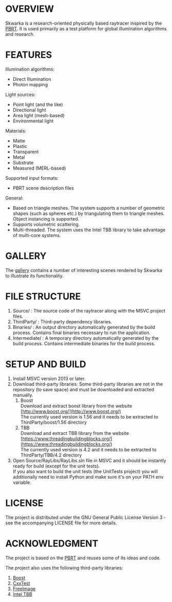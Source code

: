 OVERVIEW
========

Skwarka is a research-oriented physically based raytracer inspired by the [PBRT](http://www.pbrt.org/).
It is used primarily as a test platform for global illumination algorithms and research.

FEATURES
========

Illumination algorithms:

- Direct Illumination
- Photon mapping

Light sources:

- Point light (and the like)
- Directional light
- Area light (mesh-based)
- Environmental light

Materials:

- Matte
- Plastic
- Transparent
- Metal
- Substrate
- Measured (MERL-based)

Supported input formats:

- PBRT scene description files

General:

- Based on triangle meshes. The system supports a number of geometric shapes (such as spheres etc.) by triangulating them to triangle meshes.
  Object instancing is supported.
- Supports volumetric scattering.
- Multi-threaded. The system uses the Intel TBB library to take advantage of multi-core systems.

GALLERY
==============
The [gallery](http://volodymyr-kachurovskyi.github.io/Skwarka/gallery.html) contains a number of interesting scenes rendered by Skwarka to illustrate its functionality.

FILE STRUCTURE
==============

1. Source/ : The source code of the raytracer along with the MSVC project files.
2. ThirdParty/ : Third-party dependency libraries. 
3. Binaries/ : An output directory automatically generated by the build process. Contains final binaries necessary to run the application.
4. Intermediate/ : A temporary directory automatically generated by the build process. Contains intermediate binaries for the build process.

SETUP AND BUILD
===============

1. Install MSVC version 2013 or later.
2. Download third-party libraries.
Some third-party libraries are not in the repository (to save space) and must be downloaded and extracted manually.
    1. Boost<br/>
       Download and extract boost library from the website [http://www.boost.org/](http://www.boost.org/) <br/>
       The currently used version is 1.56 and it needs to be extracted to ThirdParty/boost/1.56 directory
    2. TBB<br/>
       Download and extract TBB library from the website [https://www.threadingbuildingblocks.org/](https://www.threadingbuildingblocks.org/) <br/>
       The currently used version is 4.2 and it needs to be extracted to ThirdParty/TBB/4.2 directory
3. Open Source/RayLibs/RayLibs.sln file in MSVC and it should be instantly ready for build (except for the unit tests).<br/>
If you also want to build the unit tests (the UnitTests project) you will additionally need to install Python and make sure it's on your PATH env variable.

LICENSE
=======

The project is distributed under the GNU General Public License Version 3 - see the accompanying LICENSE file for more details.

ACKNOWLEDGMENT
==============

The project is based on the [PBRT](http://www.pbrt.org/) and reuses some of its ideas and code.

The project also uses the following third-party libraries:

1. [Boost](http://www.boost.org/)
2. [CxxTest](http://cxxtest.com/)
3. [FreeImage](http://freeimage.sourceforge.net)
4. [Intel TBB](https://www.threadingbuildingblocks.org/)